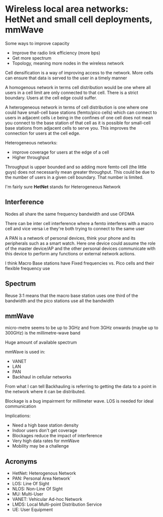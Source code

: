 # Wireless local area networks: HetNet and small cell deployments, mmWave

Some ways to improve capacity

- Improve the radio link efficiency (more bps)
- Get more spectrum
- Topology, meaning more nodes in the wireless network

Cell densification is a way of improving access to the network. More cells can ensure that data is served to the user in a timely manner

A homogenous network in terms cell distribution would be one where all users in a cell limit are only connected to that cell. There is a strict boundary. Users at the cell edge could suffer.

A heterogeneous network in terms of cell distribution is one where one could have small-cell base stations (femto/pico cells) which can connect to users in adjacent cells i.e being in the confines of one cell does not mean you connect to the base station of that cell as it is possible for small-cell base stations from adjacent cells to serve you. This improves the connection for users at the cell edge.

Heterogeneous networks:

- improve coverage for users at the edge of a cell
- Higher throughput

Throughput is upper bounded and so adding more femto cell (the little guys) does not necessarily mean greater throughput. This could be due to the number of users in a given cell boundary. That number is limited.

I'm fairly sure **HetNet** stands for Heterogeneous Network

## Interference

Nodes all share the same frequency bandwidth and use OFDMA

There can be inter cell interference where a femto interferes with a macro cell and vice versa i.e they're both trying to connect to the same user

A PAN is a network of personal devices, think your phone and its peripherals such as a smart watch. Here one device could assume the role of the master device/AP and the other personal devices communicate with this device to perform any functions or external network actions.

I think Macro Base stations have Fixed frequencies vs. Pico cells and their flexible frequency use

## Spectrum

Reuse 3:1 means that the macro base station uses one third of the bandwidth and the pico stations use all the bandwidth

## mmWave

micro-metre seems to be up to 3GHz and from 3GHz onwards (maybe up to 300GHz) is the millimetre-wave band

Huge amount of available spectrum

mmWave is used in:

- VANET
- LAN
- PAN
- Backhaul in cellular networks

From what I can tell Backhauling is referring to getting the data to a point in the network where it can be distributed.

Blockage is a bug impairment for millimeter wave. LOS is needed for ideal communication

Implications:

- Need a high base station density
- Indoor users don't get coverage
- Blockages reduce the impact of interference
- Very high data rates for mmWave
- Mobility may be a challenge

## Acronyms

- HetNet: Heterogenous Network
- PAN: Personal Area Network`
- LOS: Line Of Sight
- NLOS: Non-Line Of Sight
- MU: Multi-User
- VANET: Vehicular Ad-hoc Network
- LMDS: Local Multi-point Distribution Service
- UE: User Equipment
